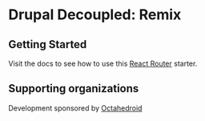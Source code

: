# Drupal Decoupled: Remix

## Getting Started

Visit the docs to see how to use this [React Router](https://drupal-decoupled.octahedroid.com/docs/getting-started/quickstart/remix) starter.

## Supporting organizations

Development sponsored by [Octahedroid](https://octahedroid.com/)